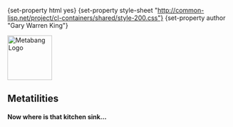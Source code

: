 {set-property html yes}
{set-property style-sheet "http://common-lisp.net/project/cl-containers/shared/style-200.css"}
{set-property author "Gary Warren King"}

<div class="header">
	<span class="logo">
	    <a href="http://www.metabang.com/" title="metabang.com">
	        <img src="http://common-lisp.net/project/cl-containers/shared/metabang-2.png" 
	             title="metabang.com" width="100" alt="Metabang Logo" /></a>
	    </span>

## Metatilities

#### Now where is that kitchen sink...

</div>

  [tr]: test-report.html

  [darcs]: http://www.darcs.net/
  [asdf-install]: http://common-lisp.net/project/asdf-install
  [tarball]: http://common-lisp.net/project/cl-containers/bundler/bundler_latest.tar.gz
  [gwking]: http://www.metabang.com/
  [bundler-cliki]: http://www.cliki.net/bundler
  [ASDF-Extension]: http://www.cliki.net/asdf-extension
  [gwking-mail]: mailto:gwking@metabang.com
  
  [CL-Markdown]: http://common-lisp.net/project/cl-markdown/
  [asdf-install]: http://www.cliki.net/asdf-install
  [trivial-shell-cliki]: http://www.cliki.net/trivial-shell
  [trivial-shell-tar]: http://common-lisp.net/project/trivial-shell/trivial-shell_latest.tar.gz


  [8]: http://common-lisp.net/cgi-bin/mailman/listinfo/trivial-shell-announce
  [9]: http://common-lisp.net/cgi-bin/mailman/listinfo/trivial-shell-devel

  [1]: http://common-lisp.net/project/cl-containers/shared/metabang-2.png (metabang.com)
  [2]: http://www.metabang.com/ (metabang.com)


